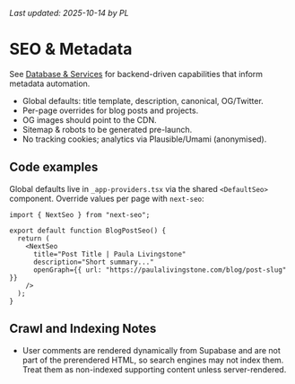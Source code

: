 _Last updated: 2025-10-14 by PL_

# SEO & Metadata

See [Database & Services](./09-database-and-services.md) for backend-driven capabilities that inform metadata automation.

- Global defaults: title template, description, canonical, OG/Twitter.
- Per-page overrides for blog posts and projects.
- OG images should point to the CDN.
- Sitemap & robots to be generated pre-launch.
- No tracking cookies; analytics via Plausible/Umami (anonymised).

## Code examples

Global defaults live in `_app-providers.tsx` via the shared `<DefaultSeo>` component. Override values per page with `next-seo`:

```tsx
import { NextSeo } from "next-seo";

export default function BlogPostSeo() {
  return (
    <NextSeo
      title="Post Title | Paula Livingstone"
      description="Short summary..."
      openGraph={{ url: "https://paulalivingstone.com/blog/post-slug" }}
    />
  );
}
```

## Crawl and Indexing Notes

- User comments are rendered dynamically from Supabase and are not part of the prerendered HTML, so search engines may not index them. Treat them as non-indexed supporting content unless server-rendered.
